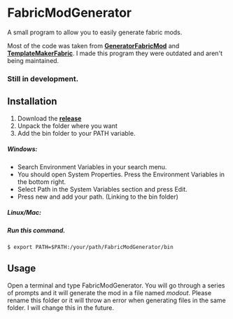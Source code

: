 # FabricModGenerator

A small program to allow you  to easily generate fabric mods.

Most of the code was taken from [**GeneratorFabricMod**](https://github.com/ExtraCrafTX/GeneratorFabricMod) 
and [**TemplateMakerFabric**](https://github.com/ExtraCrafTX/TemplateMakerFabric). I made this program they were outdated and aren't being maintained.

### Still in development.


## Installation

1. Download the [**release**](https://github.com/tl0x/FabricModGenerator/releases/tag/releases)
2. Unpack the folder where you want
3. Add the bin folder to your PATH variable.

##### Windows:

- Search Environment Variables in your search menu.
- You should open System Properties. Press the Environment Variables in the bottom right.
- Select Path in the System Variables section and press Edit.
- Press new and add your path. (Linking to the bin folder)

##### Linux/Mac:

##### Run this command.
```
$ export PATH=$PATH:/your/path/FabricModGenerator/bin
```

## Usage

Open a terminal and type FabricModGenerator. You will go through a series of prompts and it will generate the mod in a file named *modout*. Please rename this folder or it will throw an error when generating files in the same folder. I will change this in the future.
